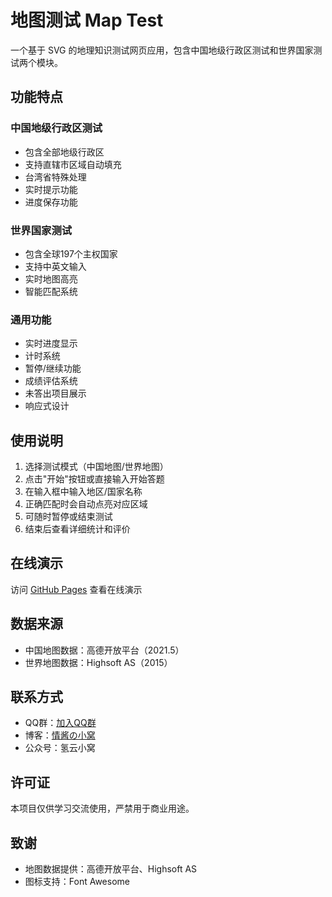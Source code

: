 # 地图测试 Map Test

一个基于 SVG 的地理知识测试网页应用，包含中国地级行政区测试和世界国家测试两个模块。

## 功能特点

### 中国地级行政区测试
- 包含全部地级行政区
- 支持直辖市区域自动填充
- 台湾省特殊处理
- 实时提示功能
- 进度保存功能

### 世界国家测试
- 包含全球197个主权国家
- 支持中英文输入
- 实时地图高亮
- 智能匹配系统

### 通用功能
- 实时进度显示
- 计时系统
- 暂停/继续功能
- 成绩评估系统
- 未答出项目展示
- 响应式设计

## 使用说明
1. 选择测试模式（中国地图/世界地图）
2. 点击"开始"按钮或直接输入开始答题
3. 在输入框中输入地区/国家名称
4. 正确匹配时会自动点亮对应区域
5. 可随时暂停或结束测试
6. 结束后查看详细统计和评价

## 在线演示
访问 [GitHub Pages](https://qingj01.github.io/map_test/) 查看在线演示

## 数据来源
- 中国地图数据：高德开放平台（2021.5）
- 世界地图数据：Highsoft AS（2015）

## 联系方式
- QQ群：[加入QQ群](https://qm.qq.com/cgi-bin/qm/qr?k=XaCDC5RLlXsTvIU8EybUZYiHdHylvwjH&jump_from=webapi&authKey=uauNQV+LjBNx5uBuaxBk4Snvwz7wR5tTWJs6ilOjKfMb2ZWcNDxDPNWac3EIB2Xb)
- 博客：[情酱の小窝](https://blog.byebug.cn)
- 公众号：氢云小窝

## 许可证
本项目仅供学习交流使用，严禁用于商业用途。

## 致谢
- 地图数据提供：高德开放平台、Highsoft AS
- 图标支持：Font Awesome
